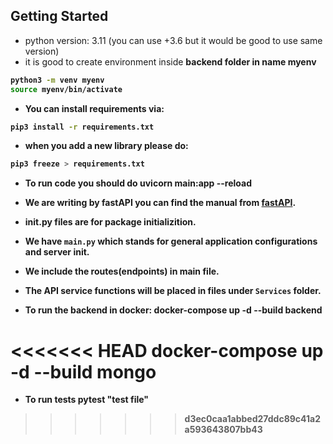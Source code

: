 ## Getting Started

- python version: 3.11 (you can use +3.6 but it would be good to use same version)
- it is good to create environment inside <b> backend <b> folder in name <b> myenv </b>

```bash
python3 -m venv myenv
source myenv/bin/activate
```
- You can install requirements via:
```bash
pip3 install -r requirements.txt
```
- when you add a new library please do:

```bash
pip3 freeze > requirements.txt
```
- To run code you should do
    uvicorn main:app --reload

- We are writing by fastAPI you can find the manual from [fastAPI](https://fastapi.tiangolo.com/).
- __init__.py files are for package initializition.
- We have `main.py` which stands for general application configurations and server init.
- We include the routes(endpoints) in main file. 
- The API service functions will be placed in files under `Services` folder.

- To run the backend in docker:
docker-compose up -d --build backend

<<<<<<< HEAD
docker-compose up -d --build mongo
=======
- To run tests
pytest "test file"
>>>>>>> d3ec0caa1abbed27ddc89c41a2a593643807bb43
